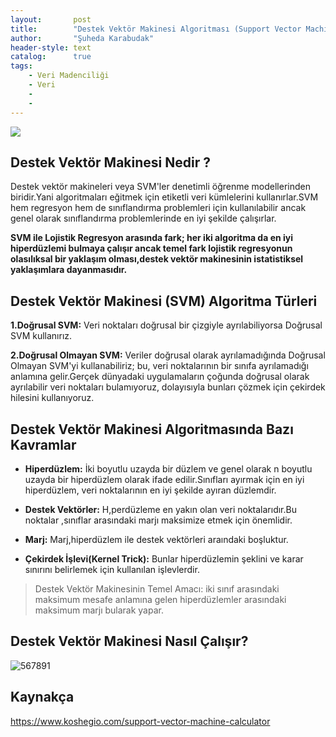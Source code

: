 ```yaml
---
layout:       post
title:        "Destek Vektör Makinesi Algoritması (Support Vector Machine)"
author:       "Şuheda Karabudak"
header-style: text
catalog:      true
tags:
    - Veri Madenciliği
    - Veri
    -
    - 
---
```


![](https://i0.wp.com/jeremykun.com/wp-content/uploads/2017/06/svm_solve_by_hand-e1496076457793.gif?resize=802%2C596&ssl=1)

Destek Vektör Makinesi Nedir ?
--
Destek vektör makineleri veya SVM'ler denetimli öğrenme modellerinden biridir.Yani algoritmaları eğitmek için etiketli veri kümlelerini kullanırlar.SVM hem regresyon hem de sınıflandırma problemleri için kullanılabilir ancak genel olarak sınıflandırma problemlerinde en iyi şekilde çalışırlar.

**SVM ile Lojistik Regresyon arasında fark; her iki algoritma da en iyi hiperdüzlemi bulmaya çalışır ancak temel fark lojistik regresyonun olasılıksal bir yaklaşım olması,destek vektör makinesinin istatistiksel yaklaşımlara dayanmasıdır.**


Destek Vektör Makinesi (SVM) Algoritma Türleri
--

**1.Doğrusal SVM:** Veri noktaları doğrusal bir çizgiyle ayrılabiliyorsa Doğrusal SVM kullanırız.

**2.Doğrusal Olmayan SVM:** Veriler doğrusal olarak ayrılamadığında Doğrusal Olmayan SVM'yi kullanabiliriz; bu, veri noktalarının bir sınıfa ayrılamadığı anlamına gelir.Gerçek dünyadaki uygulamaların çoğunda doğrusal olarak ayrılabilir veri noktaları bulamıyoruz, dolayısıyla bunları çözmek için çekirdek hilesini kullanıyoruz.


Destek Vektör Makinesi Algoritmasında Bazı Kavramlar
--

- **Hiperdüzlem:** İki boyutlu uzayda bir düzlem ve genel olarak n boyutlu uzayda bir hiperdüzlem olarak ifade edilir.Sınıfları ayırmak için en iyi hiperdüzlem, veri noktalarının en iyi şekilde ayıran düzlemdir.

- **Destek Vektörler:**  H,perdüzleme en yakın olan veri noktalarıdır.Bu noktalar ,sınıflar arasındaki marjı maksimize etmek için önemlidir.

- **Marj:** Marj,hiperdüzlem ile destek vektörleri araındaki boşluktur.

- **Çekirdek İşlevi(Kernel Trick):** Bunlar hiperdüzlemin şeklini ve karar sınırını belirlemek için kullanılan işlevlerdir.

> Destek Vektör Makinesinin Temel Amacı: iki sınıf arasındaki maksimum mesafe anlamına gelen hiperdüzlemler arasındaki maksimum marjı bularak yapar.


Destek Vektör Makinesi Nasıl Çalışır?
--

![567891](https://github.com/suhedakarabudak/suhedakarabudak.github.io/assets/100937634/9fb7874a-d3a8-4ace-8da8-354ed5459e56)



Kaynakça
--
https://www.koshegio.com/support-vector-machine-calculator
